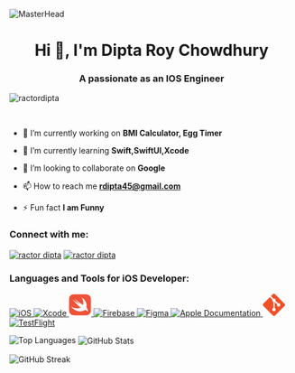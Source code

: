 ![MasterHead](https://img.freepik.com/free-vector/app-development-banner_33099-1720.jpg?t=st=1744010305~exp=1744013905~hmac=5ce01004835de72fb8c6e5d57146534a83f76e450b1a2141b2d097f1a3275b1d&w=1380)
<h1 align="center">Hi 👋, I'm Dipta Roy Chowdhury</h1>
<h3 align="center">A passionate as an IOS Engineer</h3>
<p align="left"> <img src="https://komarev.com/ghpvc/?username=ractordipta&label=Profile%20views&color=0e75b6&style=flat" alt="ractordipta" /> </p>

<p align="left"> <a href="https://twitter.com/" target="blank"><img src="https://img.shields.io/twitter/follow/?logo=twitter&style=for-the-badge" alt="" /></a> </p>

- 🔭 I’m currently working on **BMI Calculator, Egg Timer**

- 🌱 I’m currently learning **Swift,SwiftUI,Xcode**

- 👯 I’m looking to collaborate on **Google**

- 📫 How to reach me **rdipta45@gmail.com**

- ⚡ Fun fact **I am Funny**

<h3 align="left">Connect with me:</h3>
<p align="left">
<a href="https://linkedin.com/in/ractor dipta" target="blank"><img align="center" src="https://raw.githubusercontent.com/rahuldkjain/github-profile-readme-generator/master/src/images/icons/Social/linked-in-alt.svg" alt="ractor dipta" height="30" width="40" /></a>
<a href="https://fb.com/ractor dipta" target="blank"><img align="center" src="https://raw.githubusercontent.com/rahuldkjain/github-profile-readme-generator/master/src/images/icons/Social/facebook.svg" alt="ractor dipta" height="30" width="40" /></a>
</p>

<h3 align="left">Languages and Tools for iOS Developer:</h3>

<p align="left">
  <a href="https://developer.apple.com" target="_blank" rel="noreferrer">
    <img src="https://img.icons8.com/ios-filled/50/000000/ios-logo.png" alt="iOS" width="40" height="40"/>
  </a>
  <a href="https://developer.apple.com/xcode/" target="_blank" rel="noreferrer">
    <img src="https://upload.wikimedia.org/wikipedia/commons/5/5f/Xcode_14_icon.png" alt="Xcode" width="40" height="40"/>
  </a>
  <a href="https://www.swift.org" target="_blank" rel="noreferrer">
    <img src="https://raw.githubusercontent.com/devicons/devicon/master/icons/swift/swift-original.svg" alt="Swift" width="40" height="40"/>
  </a>
  <a href="https://firebase.google.com/" target="_blank" rel="noreferrer">
    <img src="https://www.vectorlogo.zone/logos/firebase/firebase-icon.svg" alt="Firebase" width="40" height="40"/>
  </a>
  <a href="https://www.figma.com/" target="_blank" rel="noreferrer">
    <img src="https://www.vectorlogo.zone/logos/figma/figma-icon.svg" alt="Figma" width="40" height="40"/>
  </a>
  <a href="https://developer.apple.com/documentation/" target="_blank" rel="noreferrer">
    <img src="https://img.icons8.com/ios-filled/50/000000/api.png" alt="Apple Documentation" width="40" height="40"/>
  </a>
  <a href="https://git-scm.com/" target="_blank" rel="noreferrer">
    <img src="https://raw.githubusercontent.com/devicons/devicon/master/icons/git/git-original.svg" alt="Git" width="40" height="40"/>
  </a>
  <a href="https://www.apple.com/testflight/" target="_blank" rel="noreferrer">
    <img src="https://upload.wikimedia.org/wikipedia/commons/3/37/TestFlight_Icon.png" alt="TestFlight" width="40" height="40"/>
  </a>
</p>

<!-- GitHub Stats -->
<p>
  <img align="left" src="https://github-readme-stats.vercel.app/api/top-langs?username=ractordipta&show_icons=true&locale=en&layout=compact" alt="Top Languages" />
</p>

<p>
  &nbsp;<img align="center" src="https://github-readme-stats.vercel.app/api?username=ractordipta&show_icons=true&locale=en" alt="GitHub Stats" />
</p>

<p>
  <img align="center" src="https://github-readme-streak-stats.herokuapp.com/?user=ractordipta&" alt="GitHub Streak" />
</p>

